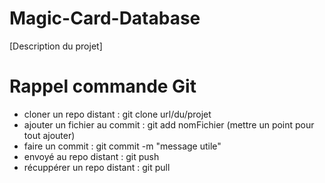 # Magic-Card-Database
[Description du projet]

# Rappel commande Git

- cloner un repo distant : git clone url/du/projet
- ajouter un fichier au commit : git add nomFichier (mettre un point pour tout ajouter)
- faire un commit : git commit -m "message utile"
- envoyé au repo distant : git push
- récuppérer un repo distant : git pull
